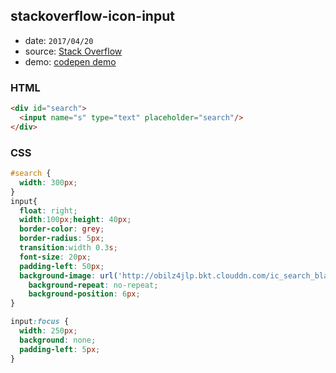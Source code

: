 ## stackoverflow-icon-input

* date: `2017/04/20`
* source: [Stack Overflow](http://stackoverflow.com/)
* demo: [codepen demo](https://codepen.io/yrq110/pen/dWGrNe?editors=1100)

### HTML
```html
<div id="search">
  <input name="s" type="text" placeholder="search"/>
</div>
```

### CSS
```css
#search {
  width: 300px;
}
input{
  float: right;
  width:100px;height: 40px;
  border-color: grey;
  border-radius: 5px;
  transition:width 0.3s;
  font-size: 20px;
  padding-left: 50px;
  background-image: url('http://obilz4jlp.bkt.clouddn.com/ic_search_black_24dp_2x.png');
	background-repeat: no-repeat;
	background-position: 6px;
}

input:focus {
  width: 250px;
  background: none;
  padding-left: 5px;
}
```
